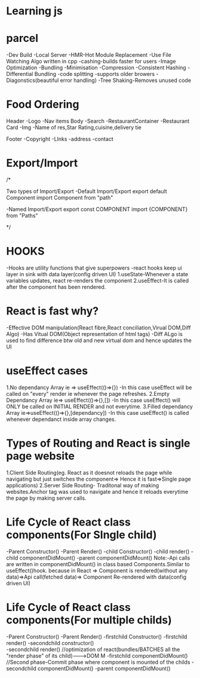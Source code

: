 # Learning js

# parcel

-Dev Build
-Local Server
-HMR-Hot Module Replacement
-Use File Watching Algo written in cpp
-cashing-builds faster for users
-Image Optimization
-Bundling
-Minimisation
-Compression
-Consistent Hashing
-Differential Bundling
-code splitting
-supports older browers
-Diagonstics(beautiful error handling)
-Tree Shaking-Removes unused code

# Food Ordering

Header
-Logo
-Nav items
Body
-Search
-RestaurantContainer
-Restaurant Card
-Img
-Name of res,Star Rating,cuisine,delivery tie

Footer
-Copyright
-LInks
-address
-contact

# Export/Import

/\*

Two types of Import/Export
-Default Import/Export
export default Component
import Component from "path"

-Named Import/Export
export const COMPONENT
import {COMPONENT} from "Paths"

\*/

# HOOKS

-Hooks are utility functions that give superpowers
-react hooks keep ui layer in sink with data layer(config driven UI)
1.useState-Whenever a state variables updates, react re-renders the component
2.useEffect-It is called after the component has been rendered.

# React is fast why?

-Effective DOM manipulation(React fibre,React conciliation,Virual DOM,Diff Algo)
-Has Vitual DOM(Object representation of html tags)
-Diff ALgo is used to find difference btw old and new virtual dom and hence updates the UI

# useEffect cases

1.No dependancy Array ie => useEffect(()=>{})
-In this case useEffect will be called on "every" render ie whenever the page refreshes.
2.Empty Dependancy Array ie=> useEffect(()=>{},[])
-In this case useEffect() will ONLY be called on INITIAL RENDER and not everytime.
3.Filled dependancy Array ie=>useEffect(()=>{},[dependancy])
-In this case useEffect() is called whenever dependanct inside array changes.

# Types of Routing and React is single page website

1.Client Side Routing(eg. React as it doesnot reloads the page while navigating but just switches the component=> Hence it is fast=>Single page applications)
2.Server Side Routing- Traditonal way of making websites.Anchor tag was used to navigate and hence it reloads everytime the page by making server calls.

# Life Cycle of React class components(For SIngle child)

-Parent Constructor()
-Parent Render()
-child Constructor()
-child render()
-child componentDidMount()
-parent componentDidMount()
Note:-Api calls are written in componentDidMount() in class based Components.Similar to useEffect()hook.
because in React => Component is rendered(without any data)=>Api call(fetched data)=> Component Re-rendered with data(config driven UI)
# Life Cycle of React class components(For multiple childs)

-Parent Constructor()
-Parent Render()
 -firstchild Constructor()
 -firstchild render()
 -secondchild constructor()  
 -secondchild render()       //optimization of react(bundles/BATCHES all the "render phase" of its child)--->DOM  M
 -firstchild componentDidMount()  //Second phase-Commit phase where component is mounted of the childs
 -secondchild componentDidMount()
-parent componentDidMount()
